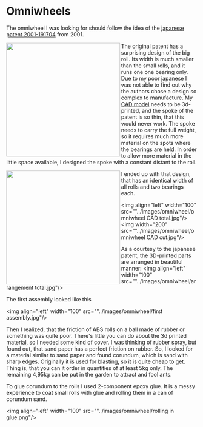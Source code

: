 # Omniwheels

The omniwheel I was looking for should follow the idea of the [japanese patent 2001-191704](https://astamuse.com/ja/published/JP/No/2001191704) from 2001.

<img align="left" width="300px" src="../images/omniwheel/japanese patent.jpg" >

The original patent has a surprising design of the big roll. Its width is much smaller than the small rolls, and it runs one one bearing only. Due to my poor japanese I was not able to find out why the authors chose a design so complex to manufacture. My [CAD model](https://github.com/jochenalt/Ondine/blob/master/CAD/OmniWheel.iam) needs to be 3d-printed, and the spoke of the patent is so thin, that this would never work. The spoke needs to carry the full weight, so it requires much more material on the spots where the bearings are held. In order to allow more material  in the little space available, I designed the spoke with a constant distant to the roll.

<img align="left" width="300px" src="../images/omniwheel/japanese patent big roll.png" >

I ended up with that design, that has an identical width of all rolls and two bearings each. 

<img align="left" width="100" src=""../images/omniwheel/omniwheel CAD total.jpg"/>
<img width="200" src=""../images/omniwheel/omniwheel CAD cut.jpg"/>

As a courtesy to the japanese patent, the 3D-printed parts are arranged in beautiful manner:
 <img align="left" width="100" src=""../images/omniwheel/arrangement total.jpg"/>


The first assembly looked like this

<img align="left" width="100" src=""../images/omniwheel/first assembly.jpg"/>

Then I realized, that the friction of ABS rolls on a ball made of rubber or something was quite poor. There's little you can do about the 3d printed material, so I needed some kind of cover. I was thinking of rubber spray, but found out, that sand paper has a perfect friction on rubber. So, I looked for a material similar to sand paper and found corundum, which is sand with sharp edges. Originally it is used for blasting, so it is quite cheap to get. Thing is, that you can it order in quantities of at least 5kg only. The remaining 4,95kg can be put in the garden to attract and fool ants.

To glue corundum to the rolls I used 2-component epoxy glue. It is a messy experience to coat small rolls with glue and rolling them in a can of corundum sand.

<img align="left" width="100" src=""../images/omniwheel/rolling in glue.png"/>

